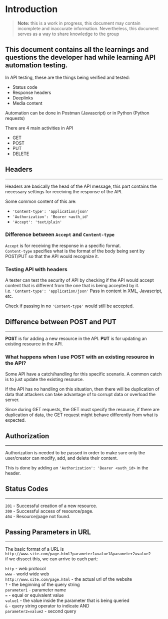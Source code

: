 # Introduction
> **Note:** this is a work in progress, this document may contain incomplete
> and inaccurate information. Nevertheless, this document serves as a way
> to share knowledge to the group

This document contains all the learnings and questions the developer
had while learning API automation testing.
---
In API testing, these are the things being verified and tested:

- Status code
- Response headers
- Deeplinks
- Media content

Automation can be done in Postman (Javascript) or in Python (Python requests)

There are 4 main activities in API

- GET
- POST
- PUT
- DELETE


## Headers

---
Headers are basically the head of the API message, this part contains the necessary
settings for receiving the response of the API.

Some common content of this are:
- `'Content-type': 'application/json'`
- `'Authorization': 'Bearer <auth_id'`
- `'Accept': 'text/plain'`

### Difference between `Accept` and `Content-type`
`Accept` is for receiving the response in a specific format.  
`Content-type` specifies what is the format of the body being sent by POST/PUT
so that the API would recognize it.

### Testing API with headers
A tester can test the security of API by checking if the API would accept content
that is different from the one that is being accepted by it.  
i.e. `'Content-type': 'application/json'`
Pass in content in XML, Javascript, etc.

Check if passing in no `'Content-type'` would still be accepted.

## Difference between POST and PUT

---
**POST** is for adding a new resource in the API.
**PUT** is for updating an existing resource in the API.  

### What happens when I use **POST** with an existing resource in the API?
Some API have a catch/handling for this specific scenario. A common catch is to
just update the existing resource.

If the API has no handling on this situation, then there will be duplication of data
that attackers can take advantage of to corrupt data or overload the server.

Since during GET requests, the GET must specify the resource, if there are duplication
of data, the GET request might behave differently from what is expected.

## Authorization

---
Authorization is needed to be passed in order to make sure only the user/creator 
can modify, add, and delete their content.

This is done by adding an `'Authorization': 'Bearer <auth_id>` in the header.

## Status Codes

---

`201` - Successful creation of a new resource.  
`200` - Successful access of resource/page.  
`404` - Resource/page not found.  

## Passing Parameters in URL

---
The basic format of a URL is  
`http://www.site.com/page.html?parameter1=value1&parameter2=value2`  
if we dissect this, we can arrive to each part:  

`http` - web protocol  
`www` - world wide web  
`http://www.site.com/page.html` - the actual url of the website  
`?` - the beginning of the query string  
`parameter1` - parameter name  
`=` - equal or equivalent value  
`value1` - the value inside the parameter that is being queried  
`&` - query string operator to indicate AND  
`parameter2=value2` - second query  